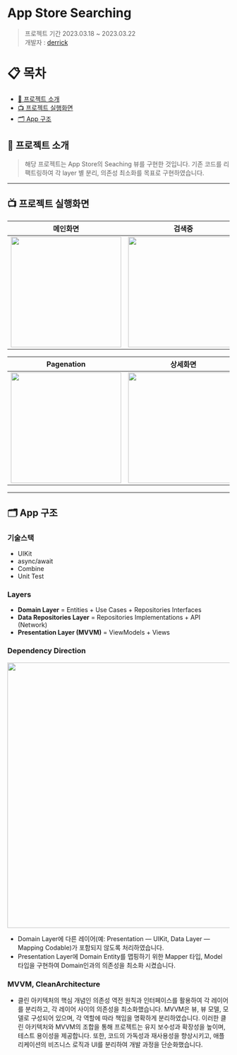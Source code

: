 # App Store Searching
> 프로젝트 기간 2023.03.18 ~ 2023.03.22    
개발자 : [derrick](https://github.com/derrickkim0109) 

# 📋 목차
- [🔎 프로젝트 소개](#-프로젝트-소개)
- [📺 프로젝트 실행화면](#-프로젝트-실행화면)
- [🗂 App 구조](#-app-구조)

## 🔎 프로젝트 소개
> 해당 프로젝트는 App Store의 Seaching 뷰를 구현한 것입니다. 기존 코드를 리팩트링하여 각 layer 별 분리, 의존성 최소화를 목표로 구현하였습니다.
---

## 📺 프로젝트 실행화면

|메인화면|검색중|검색결과|
|--|--|--|
|<img src="https://github.com/derrickkim0109/AppStore_Searching/assets/59466342/e9ce7bfa-90a1-4432-a5e0-737ccfc7474a" width="250">|<img src="https://github.com/derrickkim0109/AppStore_Searching/assets/59466342/8f3ed0cf-5bed-4fff-842e-38fc4422bacf" width="250">|<img src="https://github.com/derrickkim0109/AppStore_Searching/assets/59466342/f471cfbd-b667-4871-a78b-37a99b327e9c" width="250">|

|Pagenation|상세화면|받기버튼|
|--|--|--|
|<img src="https://github.com/derrickkim0109/AppStore_Searching/assets/59466342/33f3a668-61ae-43e9-8ef0-b5039d7c03f2" width="250">|<img src="https://github.com/derrickkim0109/AppStore_Searching/assets/59466342/ad66d20b-bd2e-48c1-aeb1-017c04024cd5" width="250">|<img src="https://github.com/derrickkim0109/AppStore_Searching/assets/59466342/3e643e26-4f83-4b84-9218-9692b5d5e980" width="250">|


---

## 🗂 App 구조

### 기술스택

- UIKit
- async/await
- Combine
- Unit Test

### Layers

- **Domain Layer** = Entities + Use Cases + Repositories Interfaces
- **Data Repositories Layer** = Repositories Implementations + API (Network)
- **Presentation Layer (MVVM)** = ViewModels + Views

### Dependency Direction

<img src="https://i.imgur.com/O7ISX8z.png" width="600">

- Domain Layer에 다른 레이어(예: Presentation — UIKit, Data Layer — Mapping Codable)가 포함되지 않도록 처리하였습니다. 
- Presentation Layer에 Domain Entity를 맵핑하기 위한 Mapper 타입, Model 타입을 구현하여 Domain인과의 의존성을 최소화 시켰습니다.

### MVVM, CleanArchitecture

- 클린 아키텍처의 핵심 개념인 의존성 역전 원칙과 인터페이스를 활용하여 각 레이어를 분리하고, 각 레이어 사이의 의존성을 최소화했습니다. MVVM은 뷰, 뷰 모델, 모델로 구성되어 있으며, 각 역할에 따라 책임을 명확하게 분리하였습니다.
이러한 클린 아키텍처와 MVVM의 조합을 통해 프로젝트는 유지 보수성과 확장성을 높이며, 테스트 용이성을 제공합니다. 또한, 코드의 가독성과 재사용성을 향상시키고, 애플리케이션의 비즈니스 로직과 UI를 분리하여 개발 과정을 단순화했습니다. 
